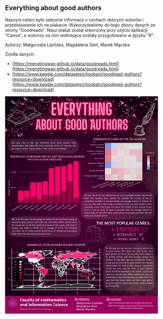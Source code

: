 ## Everything about good authors

Naszym celem było zebranie informacji o cechach dobrych autorów i przedstawienie ich na plakacie. Wykorzystaliśmy do tego zbiory danych ze strony "Goodreads". Nasz plakat został stworzony przy użyciu aplikacji "Canva", a wykresy na nim widniejące zostały przygotowane w języku "R".

Autorzy: Małgorzata Lipińska, Magdalena Sień, Marek Mączka

Źródła danych:
- [https://mengtingwan.github.io/data/goodreads.html](https://mengtingwan.github.io/data/goodreads.html)
- [https://www.kaggle.com/datasets/choobani/goodread-authors?resource=download](https://www.kaggle.com/datasets/choobani/goodread-authors?resource=download)


<img src="Lipinska_Maczka_Sien.png" align="center" width="600"/>
